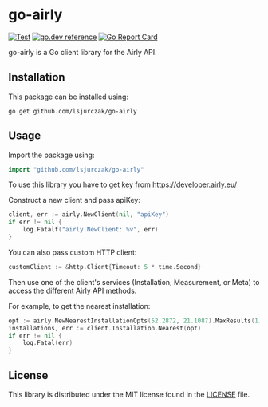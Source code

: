 go-airly
=======
[![Test](https://github.com/lsjurczak/go-airly/workflows/Test/badge.svg?branch=master)](https://github.com/lsjurczak/go-airly/actions?query=workflow%3ATest)
[![go.dev reference](https://img.shields.io/badge/go.dev-reference-007d9c?logo=go&logoColor=white&style=flat-square)](https://pkg.go.dev/github.com/lsjurczak/go-airly?)
[![Go Report Card](https://goreportcard.com/badge/github.com/lsjurczak/go-airly)](https://goreportcard.com/report/github.com/lsjurczak/go-airly)

go-airly is a Go client library for the Airly API.

Installation
------------
This package can be installed using:

	go get github.com/lsjurczak/go-airly

Usage
-----

Import the package using:

```go
import "github.com/lsjurczak/go-airly"
```

To use this library you have to get key from https://developer.airly.eu/

Construct a new client and pass apiKey:

```go
client, err := airly.NewClient(nil, "apiKey")
if err != nil {
    log.Fatalf("airly.NewClient: %v", err)
}
```

You can also pass custom HTTP client:
```go
customClient := &http.Client{Timeout: 5 * time.Second}
```

Then use one of the client's services (Installation, Measurement, or Meta) to access the
different Airly API methods.

For example, to get the nearest installation:

```go
opt := airly.NewNearestInstallationOpts(52.2872, 21.1087).MaxResults(1).MaxDistance(10)
installations, err := client.Installation.Nearest(opt)
if err != nil {
    log.Fatal(err)
}
```

License
-----

This library is distributed under the MIT license found in the [LICENSE](./LICENSE) file.
